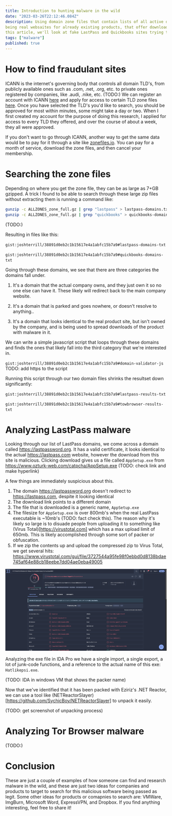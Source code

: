 ```yaml
---
title: Introduction to hunting malware in the wild
date: "2023-03-26T22:12:46.084Z"
description: Using domain zone files that contain lists of all active domains, we can search for fake websites, passing as 
being real websaites for already existing products, that offer downloads to software that has malware attached to it. In 
this article, we'll look at fake LastPass and Quickbooks sites trying to spread malware
tags: ["malware"]
published: true
---
```


# How to find fraudulant sites

ICANN is the internet's governing body that controls all domain TLD's, from publicly available ones such as .com, .net, 
.org, etc. to private ones registered by companies, like .audi, .nike, etc. (TODO:) We can register an account with ICANN 
[here](https://account.icann.org/registeraccount) and apply for access to certain TLD zone files 
[here](https://czds.icann.org/zone-requests/all). Once you have selected the TLD's you'd like to search, you should be 
approved for most within minutes, some might take a day or two. When I first created my account for the purpose of doing 
this research, I applied for access to every TLD they offered, and over the course of about a week, they all were approved.

If you don't want to go through ICANN, another way to get the same data would be to pay for it through a site like 
[zonefiles.io](https://zonefiles.io). You can pay for a month of service, download the zone files, and then cancel your 
membership.

# Searching the zone files

Depending on where you get the zone file, they can be as large as 7+GB gzipped. A trick I found to be able to search through 
these large zip files without extracting them is running a command like:

```bash
gunzip -c ALLZONES_zone_full.gz | grep "lastpass" > lastpass-domains.txt
gunzip -c ALLZONES_zone_full.gz | grep "quickbooks" > quickbooks-domains.txt
```
(TODO:)

Resulting in files like this:

`gist:joshterrill/38891d0eb2c1b15617e4a1abfc15b7a9#lastpass-domains-txt`

`gist:joshterrill/38891d0eb2c1b15617e4a1abfc15b7a9#quickbooks-domains-txt`

Going through these domains, we see that there are three categories the domains fall under.

1. It's a domain that the actual company owns, and they just own it so no one else can have it. These likely will redirect 
back to the main company website.

2. It's a domain that is parked and goes nowhere, or doesn't resolve to anything..

3. It's a domain that looks identical to the real product site, but isn't owned by the company, and is being used to spread 
downloads of the product with malware in it.

We can write a simple javascript script that loops through these domains and finds the ones that likely fall into the third 
category that we're interested in.

`gist:joshterrill/38891d0eb2c1b15617e4a1abfc15b7a9#domain-validator-js`
TODO: add https to the script

Running this script through our two domain files shrinks the resultset down significantly:

`gist:joshterrill/38891d0eb2c1b15617e4a1abfc15b7a9#lastpass-results-txt`

`gist:joshterrill/38891d0eb2c1b15617e4a1abfc15b7a9#towbrowser-results-txt`

# Analyzing LastPass malware

Looking through our list of LastPass domains, we come across a domain called https://lastpassword.org. It has a valid 
certificate, it looks identical to the actual https://lastpass.com website, however the download from this site is 
malicious. Clicking download gives us a file called `AppSetup.exe` from https://www.ozturk-web.com/catpcha/AppSetup.exe 
(TODO: check link and make hyperlink)

A few things are immediately suspicious about this.

1. The domain https://lastpassword.org doesn't redirect to https://lastpass.com, despite it looking identical
2. The download link points to a different domain
3. The file that is downloaded is a generic name, `AppSetup.exe`
4. The filesize for `AppSetup.exe` is over 800mb's when the real LastPass executable is ~10mb's (TODO: fact check this). The 
reason why it's likely so large is to  disuade people from uploading it to something like (Virus 
Total)[https://virustotal.com] which has a max upload limit of 650mb. This is likely accomplished through some sort of 
packer or obfuscation.
 5. If we zip the contents up and upload the compressed zip to Virus Total, we get several hits: 
https://www.virustotal.com/gui/file/3727544a95fe98f0ebbd0d8138bdae745af64e88cb18eebe7dd04ae0eba49005

![AppSetup zip file analyzed through Virus Total](./assets/virus-total-appset-exe.png)

Analyzing the exe file in IDA Pro we have a single import, a single export, a lot of junk-code functions, and a reference to 
the actual name of this exe: `Hatlikepsi.exe`.

(TODO: IDA in windows VM that shows the packer name)

Now that we've identified that it has been packed with Eziriz's .NET Reactor, we can use a tool like 
(NETReactorSlayer)[https://github.com/SychicBoy/NETReactorSlayer] to unpack it easily.

(TODO: get screenshot of unpacking process)


# Analyzing Tor Browser malware
(TODO:)

# Conclusion

These are just a couple of examples of how someone can find and research malware in the wild, and these are just two ideas 
for companies and products to target to search for this malicious software being passed as legit. Some other ideas for 
products or comapnies to search are: VMWare, ImgBurn, Microsoft Word, ExpressVPN, and Dropbox. If you find anything 
interesting, feel free to share it!
